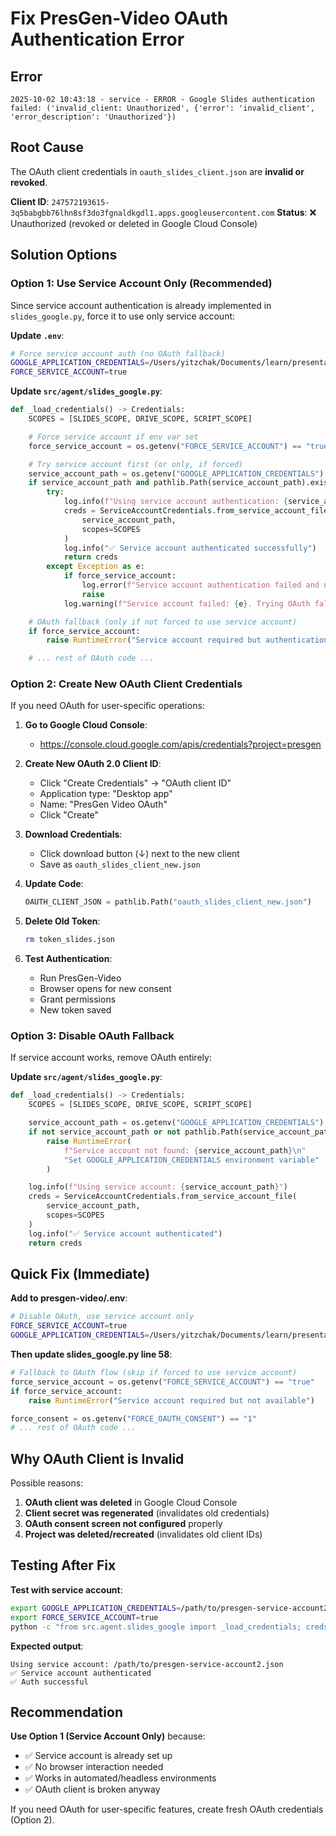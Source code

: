 # Fix PresGen-Video OAuth Authentication Error

## Error
```
2025-10-02 10:43:18 - service - ERROR - Google Slides authentication failed: ('invalid_client: Unauthorized', {'error': 'invalid_client', 'error_description': 'Unauthorized'})
```

## Root Cause

The OAuth client credentials in `oauth_slides_client.json` are **invalid or revoked**.

**Client ID**: `247572193615-3q5babgbb76lhn8sf3do3fgnaldkgdl1.apps.googleusercontent.com`
**Status**: ❌ Unauthorized (revoked or deleted in Google Cloud Console)

## Solution Options

### Option 1: Use Service Account Only (Recommended)

Since service account authentication is already implemented in `slides_google.py`, force it to use only service account:

**Update `.env`**:
```bash
# Force service account auth (no OAuth fallback)
GOOGLE_APPLICATION_CREDENTIALS=/Users/yitzchak/Documents/learn/presentation_project/sales-agent-labs/presgen-service-account2.json
FORCE_SERVICE_ACCOUNT=true
```

**Update `src/agent/slides_google.py`**:
```python
def _load_credentials() -> Credentials:
    SCOPES = [SLIDES_SCOPE, DRIVE_SCOPE, SCRIPT_SCOPE]

    # Force service account if env var set
    force_service_account = os.getenv("FORCE_SERVICE_ACCOUNT") == "true"

    # Try service account first (or only, if forced)
    service_account_path = os.getenv("GOOGLE_APPLICATION_CREDENTIALS")
    if service_account_path and pathlib.Path(service_account_path).exists():
        try:
            log.info(f"Using service account authentication: {service_account_path}")
            creds = ServiceAccountCredentials.from_service_account_file(
                service_account_path,
                scopes=SCOPES
            )
            log.info("✅ Service account authenticated successfully")
            return creds
        except Exception as e:
            if force_service_account:
                log.error(f"Service account authentication failed and no fallback allowed: {e}")
                raise
            log.warning(f"Service account failed: {e}. Trying OAuth fallback.")

    # OAuth fallback (only if not forced to use service account)
    if force_service_account:
        raise RuntimeError("Service account required but authentication failed")

    # ... rest of OAuth code ...
```

### Option 2: Create New OAuth Client Credentials

If you need OAuth for user-specific operations:

1. **Go to Google Cloud Console**:
   - https://console.cloud.google.com/apis/credentials?project=presgen

2. **Create New OAuth 2.0 Client ID**:
   - Click "Create Credentials" → "OAuth client ID"
   - Application type: "Desktop app"
   - Name: "PresGen Video OAuth"
   - Click "Create"

3. **Download Credentials**:
   - Click download button (↓) next to the new client
   - Save as `oauth_slides_client_new.json`

4. **Update Code**:
   ```python
   OAUTH_CLIENT_JSON = pathlib.Path("oauth_slides_client_new.json")
   ```

5. **Delete Old Token**:
   ```bash
   rm token_slides.json
   ```

6. **Test Authentication**:
   - Run PresGen-Video
   - Browser opens for new consent
   - Grant permissions
   - New token saved

### Option 3: Disable OAuth Fallback

If service account works, remove OAuth entirely:

**Update `src/agent/slides_google.py`**:
```python
def _load_credentials() -> Credentials:
    SCOPES = [SLIDES_SCOPE, DRIVE_SCOPE, SCRIPT_SCOPE]

    service_account_path = os.getenv("GOOGLE_APPLICATION_CREDENTIALS")
    if not service_account_path or not pathlib.Path(service_account_path).exists():
        raise RuntimeError(
            f"Service account not found: {service_account_path}\n"
            "Set GOOGLE_APPLICATION_CREDENTIALS environment variable"
        )

    log.info(f"Using service account: {service_account_path}")
    creds = ServiceAccountCredentials.from_service_account_file(
        service_account_path,
        scopes=SCOPES
    )
    log.info("✅ Service account authenticated")
    return creds
```

## Quick Fix (Immediate)

**Add to presgen-video/.env**:
```bash
# Disable OAuth, use service account only
FORCE_SERVICE_ACCOUNT=true
GOOGLE_APPLICATION_CREDENTIALS=/Users/yitzchak/Documents/learn/presentation_project/sales-agent-labs/presgen-service-account2.json
```

**Then update slides_google.py line 58**:
```python
# Fallback to OAuth flow (skip if forced to use service account)
force_service_account = os.getenv("FORCE_SERVICE_ACCOUNT") == "true"
if force_service_account:
    raise RuntimeError("Service account required but not available")

force_consent = os.getenv("FORCE_OAUTH_CONSENT") == "1"
# ... rest of OAuth code ...
```

## Why OAuth Client is Invalid

Possible reasons:
1. **OAuth client was deleted** in Google Cloud Console
2. **Client secret was regenerated** (invalidates old credentials)
3. **OAuth consent screen not configured** properly
4. **Project was deleted/recreated** (invalidates old client IDs)

## Testing After Fix

**Test with service account**:
```bash
export GOOGLE_APPLICATION_CREDENTIALS=/path/to/presgen-service-account2.json
export FORCE_SERVICE_ACCOUNT=true
python -c "from src.agent.slides_google import _load_credentials; creds = _load_credentials(); print('✅ Auth successful')"
```

**Expected output**:
```
Using service account: /path/to/presgen-service-account2.json
✅ Service account authenticated
✅ Auth successful
```

## Recommendation

**Use Option 1 (Service Account Only)** because:
- ✅ Service account is already set up
- ✅ No browser interaction needed
- ✅ Works in automated/headless environments
- ✅ OAuth client is broken anyway

If you need OAuth for user-specific features, create fresh OAuth credentials (Option 2).

